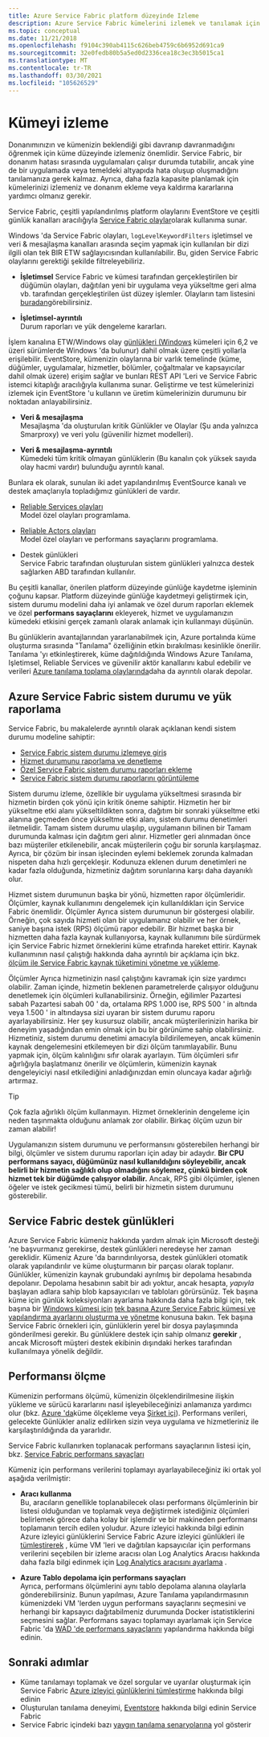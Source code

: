 ```yaml
---
title: Azure Service Fabric platform düzeyinde Izleme
description: Azure Service Fabric kümelerini izlemek ve tanılamak için kullanılan platform düzeyi olayları ve günlükleri hakkında bilgi edinin.
ms.topic: conceptual
ms.date: 11/21/2018
ms.openlocfilehash: f9104c390ab4115c626beb4759c6b6952d691ca9
ms.sourcegitcommit: 32e0fedb80b5a5ed0d2336cea18c3ec3b5015ca1
ms.translationtype: MT
ms.contentlocale: tr-TR
ms.lasthandoff: 03/30/2021
ms.locfileid: "105626529"
---
```

# <a name="monitoring-the-cluster"></a>Kümeyi izleme

Donanımınızın ve kümenizin beklendiği gibi davranıp davranmadığını öğrenmek için küme düzeyinde izlemeniz önemlidir. Service Fabric, bir donanım hatası sırasında uygulamaları çalışır durumda tutabilir, ancak yine de bir uygulamada veya temeldeki altyapıda hata oluşup oluşmadığını tanılamanıza gerek kalmaz. Ayrıca, daha fazla kapasite planlamak için kümelerinizi izlemeniz ve donanım ekleme veya kaldırma kararlarına yardımcı olmanız gerekir.

Service Fabric, çeşitli yapılandırılmış platform olaylarını EventStore ve çeşitli günlük kanalları aracılığıyla [Service Fabric olaylar](service-fabric-diagnostics-events.md)olarak kullanıma sunar. 

Windows 'da Service Fabric olayları, `logLevelKeywordFilters` işletimsel ve veri & mesajlaşma kanalları arasında seçim yapmak için kullanılan bir dizi ilgili olan tek BIR ETW sağlayıcısından kullanılabilir. Bu, giden Service Fabric olaylarını gerektiği şekilde filtreleyebiliriz.

* **İşletimsel** Service Fabric ve kümesi tarafından gerçekleştirilen bir düğümün olayları, dağıtılan yeni bir uygulama veya yükseltme geri alma vb. tarafından gerçekleştirilen üst düzey işlemler. Olayların tam listesini [buradan](service-fabric-diagnostics-event-generation-operational.md)görebilirsiniz.  

* **İşletimsel-ayrıntılı**  
Durum raporları ve yük dengeleme kararları.

İşlem kanalına ETW/Windows olay [günlükleri (Windows](service-fabric-diagnostics-eventstore.md) kümeleri için 6,2 ve üzeri sürümlerde Windows 'da bulunur) dahil olmak üzere çeşitli yollarla erişilebilir. EventStore, kümenizin olaylarına bir varlık temelinde (küme, düğümler, uygulamalar, hizmetler, bölümler, çoğaltmalar ve kapsayıcılar dahil olmak üzere) erişim sağlar ve bunları REST API 'Leri ve Service Fabric istemci kitaplığı aracılığıyla kullanıma sunar. Geliştirme ve test kümelerinizi izlemek için EventStore 'u kullanın ve üretim kümelerinizin durumunu bir noktadan anlayabilirsiniz.

* **Veri & mesajlaşma**  
Mesajlaşma 'da oluşturulan kritik Günlükler ve Olaylar (Şu anda yalnızca Smarproxy) ve veri yolu (güvenilir hizmet modelleri).

* **Veri & mesajlaşma-ayrıntılı**  
Kümedeki tüm kritik olmayan günlüklerin (Bu kanalın çok yüksek sayıda olay hacmi vardır) bulunduğu ayrıntılı kanal.

Bunlara ek olarak, sunulan iki adet yapılandırılmış EventSource kanalı ve destek amaçlarıyla topladığımız günlükleri de vardır.

* [Reliable Services olayları](service-fabric-reliable-services-diagnostics.md)  
Model özel olayları programlama.

* [Reliable Actors olayları](service-fabric-reliable-actors-diagnostics.md)  
Model özel olayları ve performans sayaçlarını programlama.

* Destek günlükleri  
Service Fabric tarafından oluşturulan sistem günlükleri yalnızca destek sağlarken ABD tarafından kullanılır.

Bu çeşitli kanallar, önerilen platform düzeyinde günlüğe kaydetme işleminin çoğunu kapsar. Platform düzeyinde günlüğe kaydetmeyi geliştirmek için, sistem durumu modelini daha iyi anlamak ve özel durum raporları eklemek ve özel **performans sayaçlarını** ekleyerek, hizmet ve uygulamanızın kümedeki etkisini gerçek zamanlı olarak anlamak için kullanmayı düşünün.

Bu günlüklerin avantajlarından yararlanabilmek için, Azure portalında küme oluşturma sırasında "Tanılama" özelliğinin etkin bırakılması kesinlikle önerilir. Tanılama 'yı etkinleştirerek, küme dağıtıldığında Windows Azure Tanılama, Işletimsel, Reliable Services ve güvenilir aktör kanallarını kabul edebilir ve verileri [Azure tanılama toplama olaylarında](service-fabric-diagnostics-event-aggregation-wad.md)daha da ayrıntılı olarak depolar.

## <a name="azure-service-fabric-health-and-load-reporting"></a>Azure Service Fabric sistem durumu ve yük raporlama

Service Fabric, bu makalelerde ayrıntılı olarak açıklanan kendi sistem durumu modeline sahiptir:

- [Service Fabric sistem durumu izlemeye giriş](service-fabric-health-introduction.md)
- [Hizmet durumunu raporlama ve denetleme](service-fabric-diagnostics-how-to-report-and-check-service-health.md)
- [Özel Service Fabric sistem durumu raporları ekleme](service-fabric-report-health.md)
- [Service Fabric sistem durumu raporlarını görüntüleme](service-fabric-view-entities-aggregated-health.md)

Sistem durumu izleme, özellikle bir uygulama yükseltmesi sırasında bir hizmetin birden çok yönü için kritik öneme sahiptir. Hizmetin her bir yükseltme etki alanı yükseltildikten sonra, dağıtım bir sonraki yükseltme etki alanına geçmeden önce yükseltme etki alanı, sistem durumu denetimleri iletmelidir. Tamam sistem durumu ulaşılıp, uygulamanın bilinen bir Tamam durumunda kalması için dağıtım geri alınır. Hizmetler geri alınmadan önce bazı müşteriler etkilenebilir, ancak müşterilerin çoğu bir sorunla karşılaşmaz. Ayrıca, bir çözüm bir insan işlecinden eylemi beklemek zorunda kalmadan nispeten daha hızlı gerçekleşir. Kodunuza eklenen durum denetimleri ne kadar fazla olduğunda, hizmetiniz dağıtım sorunlarına karşı daha dayanıklı olur.

Hizmet sistem durumunun başka bir yönü, hizmetten rapor ölçümleridir. Ölçümler, kaynak kullanımını dengelemek için kullanıldıkları için Service Fabric önemlidir. Ölçümler Ayrıca sistem durumunun bir göstergesi olabilir. Örneğin, çok sayıda hizmeti olan bir uygulamanız olabilir ve her örnek, saniye başına istek (RPS) ölçümü rapor edebilir. Bir hizmet başka bir hizmetten daha fazla kaynak kullanıyorsa, kaynak kullanımını bile sürdürmek için Service Fabric hizmet örneklerini küme etrafında hareket ettirir. Kaynak kullanımının nasıl çalıştığı hakkında daha ayrıntılı bir açıklama için bkz. [ölçüm ile Service Fabric kaynak tüketimini yönetme ve yükleme](service-fabric-cluster-resource-manager-metrics.md).

Ölçümler Ayrıca hizmetinizin nasıl çalıştığını kavramak için size yardımcı olabilir. Zaman içinde, hizmetin beklenen parametrelerde çalışıyor olduğunu denetlemek için ölçümleri kullanabilirsiniz. Örneğin, eğilimler Pazartesi sabah Pazartesi sabah 00 ' da, ortalama RPS 1.000 ise, RPS 500 ' in altında veya 1.500 ' in altındaysa sizi uyaran bir sistem durumu raporu ayarlayabilirsiniz. Her şey kusursuz olabilir, ancak müşterilerinizin harika bir deneyim yaşadığından emin olmak için bu bir görünüme sahip olabilirsiniz. Hizmetiniz, sistem durumu denetimi amacıyla bildirilemeyen, ancak kümenin kaynak dengelemesini etkilemeyen bir dizi ölçüm tanımlayabilir. Bunu yapmak için, ölçüm kalınlığını sıfır olarak ayarlayın. Tüm ölçümleri sıfır ağırlığıyla başlatmanız önerilir ve ölçümlerin, kümenizin kaynak dengeleyiciyi nasıl etkilediğini anladığınızdan emin oluncaya kadar ağırlığı artırmaz.

> [!TIP]
> Çok fazla ağırlıklı ölçüm kullanmayın. Hizmet örneklerinin dengeleme için neden taşınmakta olduğunu anlamak zor olabilir. Birkaç ölçüm uzun bir zaman alabilir!

Uygulamanızın sistem durumunu ve performansını gösterebilen herhangi bir bilgi, ölçümler ve sistem durumu raporları için aday bir adaydır. **Bir CPU performans sayacı, düğümünüz nasıl kullanıldığını söyleyebilir, ancak belirli bir hizmetin sağlıklı olup olmadığını söylemez, çünkü birden çok hizmet tek bir düğümde çalışıyor olabilir.** Ancak, RPS gibi ölçümler, işlenen öğeler ve istek gecikmesi tümü, belirli bir hizmetin sistem durumunu gösterebilir.

## <a name="service-fabric-support-logs"></a>Service Fabric destek günlükleri

Azure Service Fabric kümeniz hakkında yardım almak için Microsoft desteği 'ne başvurmanız gerekirse, destek günlükleri neredeyse her zaman gereklidir. Kümeniz Azure 'da barındırılıyorsa, destek günlükleri otomatik olarak yapılandırılır ve küme oluşturmanın bir parçası olarak toplanır. Günlükler, kümenizin kaynak grubundaki ayrılmış bir depolama hesabında depolanır. Depolama hesabının sabit bir adı yoktur, ancak hesapta, *yapıyla* başlayan adlara sahip blob kapsayıcıları ve tabloları görürsünüz. Tek başına küme için günlük koleksiyonları ayarlama hakkında daha fazla bilgi için, tek başına bir [Windows kümesi için](service-fabric-cluster-manifest.md) [tek başına Azure Service Fabric kümesi ve yapılandırma ayarlarını oluşturma ve yönetme](service-fabric-cluster-creation-for-windows-server.md) konusuna bakın. Tek başına Service Fabric örnekleri için, günlüklerin yerel bir dosya paylaşımında gönderilmesi gerekir. Bu günlüklere destek için sahip olmanız **gerekir** , ancak Microsoft müşteri destek ekibinin dışındaki herkes tarafından kullanılmaya yönelik değildir.

## <a name="measuring-performance"></a>Performansı ölçme

Kümenizin performans ölçümü, kümenizin ölçeklendirilmesine ilişkin yükleme ve sürücü kararlarını nasıl işleyebileceğinizi anlamanıza yardımcı olur (bkz. [Azure 'da](service-fabric-cluster-scale-in-out.md)küme ölçekleme veya [Şirket içi](service-fabric-cluster-windows-server-add-remove-nodes.md)). Performans verileri, gelecekte Günlükler analiz edilirken sizin veya uygulama ve hizmetleriniz ile karşılaştırıldığında da yararlıdır. 

Service Fabric kullanırken toplanacak performans sayaçlarının listesi için, bkz. [Service Fabric performans sayaçları](service-fabric-diagnostics-event-generation-perf.md)

Kümeniz için performans verilerini toplamayı ayarlayabileceğiniz iki ortak yol aşağıda verilmiştir:

* **Aracı kullanma**  
Bu, aracıların genellikle toplanabilecek olası performans ölçümlerinin bir listesi olduğundan ve toplamak veya değiştirmek istediğiniz ölçümleri belirlemek görece daha kolay bir işlemdir ve bir makineden performansı toplamanın tercih edilen yoludur. Azure izleyici hakkında bilgi edinin Azure izleyici günlüklerini Service Fabric Azure izleyici günlükleri ile [tümleştirerek](service-fabric-diagnostics-event-analysis-oms.md) , küme VM 'leri ve dağıtılan kapsayıcılar için performans verilerini seçebilen bir izleme aracısı olan Log Analytics Aracısı hakkında daha fazla bilgi edinmek için [Log Analytics aracısını ayarlama](../azure-monitor/agents/agent-windows.md) .

* **Azure Tablo depolama için performans sayaçları**  
Ayrıca, performans ölçümlerini aynı tablo depolama alanına olaylarla gönderebilirsiniz. Bunun yapılması, Azure Tanılama yapılandırmasının kümenizdeki VM 'lerden uygun performans sayaçlarını seçmesini ve herhangi bir kapsayıcı dağıtabilmeniz durumunda Docker istatistiklerini seçmesini sağlar. Performans sayacı toplamayı ayarlamak için Service Fabric 'da [WAD 'de performans sayaçlarını](service-fabric-diagnostics-event-aggregation-wad.md) yapılandırma hakkında bilgi edinin.

## <a name="next-steps"></a>Sonraki adımlar

* Küme tanılamayı toplamak ve özel sorgular ve uyarılar oluşturmak için Service Fabric [Azure izleyici günlüklerini tümleştirme](service-fabric-diagnostics-event-analysis-oms.md) hakkında bilgi edinin
* Oluşturulan tanılama deneyimi, [Eventstore](service-fabric-diagnostics-eventstore.md) hakkında bilgi edinin Service Fabric
* Service Fabric içindeki bazı [yaygın tanılama senaryolarına](service-fabric-diagnostics-common-scenarios.md) yol gösterir
